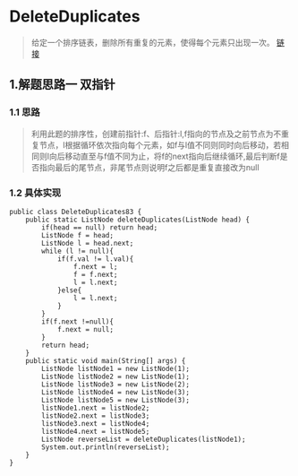 # DeleteDuplicates
> 给定一个排序链表，删除所有重复的元素，使得每个元素只出现一次。 [链接](https://leetcode-cn.com/problems/remove-duplicates-from-sorted-list/)
## 1.解题思路一 双指针
### 1.1 思路
> 利用此题的排序性，创建前指针:f、后指针:l,f指向的节点及之前节点为不重复节点，l根据循环依次指向每个元素，如f与l值不同则同时向后移动，若相同则l向后移动直至与f值不同为止，将f的next指向后继续循环,最后判断f是否指向最后的尾节点，非尾节点则说明f之后都是重复直接改为null
### 1.2 具体实现
```
public class DeleteDuplicates83 {
    public static ListNode deleteDuplicates(ListNode head) {
        if(head == null) return head;
        ListNode f = head;
        ListNode l = head.next;
        while (l != null){
            if(f.val != l.val){
                f.next = l;
                f = f.next;
                l = l.next;
            }else{
                l = l.next;
            }
        }
        if(f.next !=null){
            f.next = null;
        }
        return head;
    }
    public static void main(String[] args) {
        ListNode listNode1 = new ListNode(1);
        ListNode listNode2 = new ListNode(1);
        ListNode listNode3 = new ListNode(2);
        ListNode listNode4 = new ListNode(3);
        ListNode listNode5 = new ListNode(3);
        listNode1.next = listNode2;
        listNode2.next = listNode3;
        listNode3.next = listNode4;
        listNode4.next = listNode5;
        ListNode reverseList = deleteDuplicates(listNode1);
        System.out.println(reverseList);
    }
}
```







